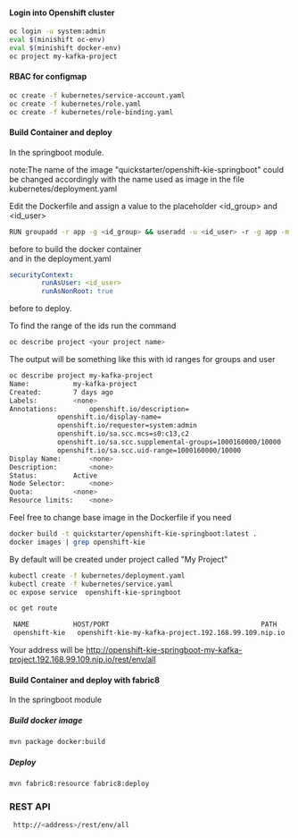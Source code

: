 #### Login into Openshift cluster
```sh
oc login -u system:admin
eval $(minishift oc-env) 
eval $(minishift docker-env)
oc project my-kafka-project
```
#### RBAC for configmap
```sh
oc create -f kubernetes/service-account.yaml
oc create -f kubernetes/role.yaml
oc create -f kubernetes/role-binding.yaml
```
#### Build Container and deploy
In the springboot module.

note:The name of the image "quickstarter/openshift-kie-springboot"
could be changed accordingly with the name used as image in the file kubernetes/deployment.yaml

Edit the Dockerfile and assign a value to the placeholder <id_group> and <id_user>
```sh
RUN groupadd -r app -g <id_group> && useradd -u <id_user> -r -g app -m -d /app -s /sbin/nologin -c "App user" app && chmod 755 /app
```
before to build the docker container  
and in the deployment.yaml
```yaml
securityContext:
        runAsUser: <id_user>
        runAsNonRoot: true
```
before to deploy.

To find the range of the ids run the command
```sh
oc describe project <your project name>
```
The output will be something like this with id ranges for groups and user
```sh
oc describe project my-kafka-project
Name:			my-kafka-project
Created:		7 days ago
Labels:			<none>
Annotations:		openshift.io/description=
			openshift.io/display-name=
			openshift.io/requester=system:admin
			openshift.io/sa.scc.mcs=s0:c13,c2
			openshift.io/sa.scc.supplemental-groups=1000160000/10000
			openshift.io/sa.scc.uid-range=1000160000/10000
Display Name:		<none>
Description:		<none>
Status:			Active
Node Selector:		<none>
Quota:			<none>
Resource limits:	<none>
```

Feel free to change base image in the Dockerfile if you need
```sh
docker build -t quickstarter/openshift-kie-springboot:latest .
docker images | grep openshift-kie
```

By default will be created under project called "My Project"
```sh
kubectl create -f kubernetes/deployment.yaml 
kubectl create -f kubernetes/service.yaml 
oc expose service  openshift-kie-springboot
```

 ```sh
 oc get route
 
  NAME           HOST/PORT                                      PATH      SERVICES       PORT      TERMINATION   WILDCARD
  openshift-kie   openshift-kie-my-kafka-project.192.168.99.109.nip.io           openshift-kie   http                    None
  ```
    
  Your address will be
  http://openshift-kie-springboot-my-kafka-project.192.168.99.109.nip.io/rest/env/all

  
#### Build Container and deploy with fabric8
In the springboot module
##### Build docker image
```sh
mvn package docker:build
```
##### Deploy
```sh
mvn fabric8:resource fabric8:deploy
```
  
### REST API
```sh
 http://<address>/rest/env/all
```